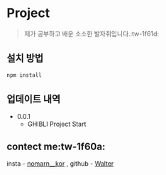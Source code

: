 # Project
> 제가 공부하고 배운 소소한 발자취입니다.:tw-1f61d:


## 설치 방법

```sh
npm install
```

## 업데이트 내역

* 0.0.1   
	* GHIBLI Project Start
 
## contect me:tw-1f60a:
insta - [nomarn__kor](https://www.instagram.com/norman__kor/?hl=ko) ,
github - [Walter](https://github.com/okchanho)